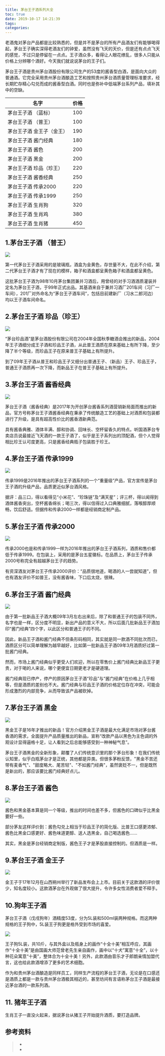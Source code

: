 ```yaml
---
title: 茅台王子酒系列大全
toc: true
date: 2019-10-17 14:21:39
tags:
categories:
---
```




老酒鬼对茅台产品都是比较熟悉的，但是并不是茅台的所有产品酒友们有能够喝得起，茅台王子确实深得老酒友们的钟爱，虽然没有飞天的天价，但是还有点点飞天的感觉，不过只是停留在一点点。王子酒众多，看得让人眼花缭乱，很多人只能从价格上分辨哪个酒好。今天我们就说说茅台的王子们。

茅台王子酒是贵州茅台酒股份有限公司生产的53度的酱香型白酒，是面向大众的普通酒。它完全采用贵州茅台酒酿造工艺和按照贵州茅台酒质量管理标准要求，经长期贮存精心勾兑而成的酱香型白酒。同时也是弥补中低端茅台系列产品，填补其中的空缺。



| 名字                      | 价格 |
| ------------------------- | ---- |
| 茅台王子酒 （蓝标）       | 100  |
| 茅台王子酒 （普王）       | 100  |
| 茅台王子酒 金王子（金王） | 190  |
| 茅台王子酒 酱门经典       | 180  |
| 茅台王子酒 酱色           | 200  |
| 茅台王子酒 黑金           | 200  |
| 茅台王子酒 珍品（珍王）   | 220  |
| 茅台王子酒 酱香经典       | 250  |
| 茅台王子酒 传承2000       | 220  |
| 茅台王子酒 传承1999       | 250  |
| 茅台王子酒 生肖狗         | 320  |
| 茅台王子酒 生肖鸡         | 380  |
| 茅台王子酒 生肖猪         | 450  |



## **1.茅台王子酒 （普王）**

![](茅台王子酒系列大全/pw.jpeg)

第一代茅台王子酒采用的是玻璃瓶，酒盒为金黄色，存世量不大，在此不介绍，第二代茅台王子酒才有了现在的模样，箱子和酒盒都呈黄色箱子和酒盒都呈黄色。

这批茅台王子酒为98年10月茅台集团兼并习酒后，用曾经的对手习酒酒质灌装并定名为茅台王子酒，于99年正式出品。其基酒来自于兼并习酒厂201车间（习厂一车间），201厂对外命名为“茅台王子酒车间”，包括目前建新厂（习水二郎河边）均以王子酒车间命名。

## **2.茅台王子酒 珍品（珍王）**

![](茅台王子酒系列大全/zw.jpeg)

“茅台珍品酒”是茅台酒股份有限公司在2004年全国秋季糖酒会推出的新品，2004年王子酒细分成王子酒和珍品王子酒，从此普王酒质在原来基础上有所下降，至少降了半个等级，而珍品王子在原来普王子基础上有所提升。

到了09年王子酒从普王和珍品王子又细分出普通王子、（新品）王子、珍品王子，普通王子酒质再一次下降，而新品王子在普王子基础上有所提升。

## **3.茅台王子酒 酱香经典**

![](茅台王子酒系列大全/jxjd.jpeg)

茅台王子酒（酱香经典）是2017年为开创茅台酱香系列酒营销新局面而推出的新品，官方号称茅台王子酒酱香经典在秉承了传统酿造工艺的基础上对酒质和包装都进行了升级，是具有超高性价比的酱香酒新典范。

具有酱香典雅、酒体丰满、醇和协调、回味长、空杯留香久的特点。听国酒茅台专卖店员说最接近飞天酒的一款王子酒了，似乎是王子系列出的顶配酒，但个人觉得相比珍王认可度更高，只是酱香经典瓶子包装胜于珍王。

## **4.茅台王子酒 传承1999**

![](茅台王子酒系列大全/cc1.jpeg)

传承1999是2016年推出的茅台王子酒系列的一个“重量级”产品，官方宣传是茅台王子酒的升级产品，品质更近似茅台酒风格。

据评：品三口，得以看得见“小米花”、“珍珠链”及“满天星”；评三杯，得以闻得到酒体酱香突出，空杯酱香绵长；喝三次，得以信得过入口典雅细腻，落喉醇厚顺畅，饮后舒适。但据传和传承2000一样都是经销商定制产品。

## **5.茅台王子酒 传承2000**

![](茅台王子酒系列大全/cc2.jpeg)

传承2000也是和传承1999一样为2016年推出的茅台王子酒系列，酒质和售价都低于传承1999。在包装上，采用的是茅台五星徽标。在品质上，茅台王子传承2000号称完全有超越茅台王子的趋势。

有资深酒友对茅台王子传承2000评价：“品质很地道，喝酒的人一尝就知道”，但也有酒友评价不如普王，没有酱香味，下口后太烧，很辣。

## **6.茅台王子酒 酱门经典**

![](茅台王子酒系列大全/jmjd.jpeg)

由于第一批新品王子酒大概09年3月左右出来后，除了和普通王子的包装不同外，名字也是一样，区分度不明显，新出产品的意义不大，所以后面几批新品王子酒加印“酱门经典”四个字，以此区分和普通王子的不同。

因此，新品王子酒和酱门经典不但条形码相同，其实就是同一款酒不同批次而已，酒质区分可以简单理解为越早越好，比如第一批新品王子酒09年3月酒质好过第一批酱门经典。

然而，市场上酱门经典似乎更受人们欢迎，所以在零售价上酱门经典比新品王子更贵，对于喝的人来说，哪个更便宜日期更老才是硬道理。

酱门经典现已停产，停产的原因茅台王子酒“珍品”与“酱门经典”在价格上几乎相等，但是酒质的差别也不大。酱门经典与珍品王子酒的价格定位存在冲突，可能会形成激烈的内部竞争，从而导致该产品被砍掉。

## **7.茅台王子酒 黑金**

![](茅台王子酒系列大全/hj.jpeg)

黑金王子是16年才推出的新品！官方介绍黑金王子酒是最大化满足市场对茅台酱香酒的需求，全面提升产品质量推出的新品，宣称“改款产品以黑色为主色调的外观设计显得逼格十足，让人看到之后总能够感受到一种神秘气息”。

茅台王子酒黑金的全新形象，颠覆了人们传统意识里的那个茅台形象！在我们传统认知里，似乎白瓶茅台才是正统，其他都是异类。但很多茅粉反馈，"黑金不苦还带有麦香气"、"甜度略大、尾苦轻"、"不如酱门经典"，虽然褒贬不一，但是既然是新出的，那应该要比酱门经典好点儿。

## **8.茅台王子酒 酱色**

![](茅台王子酒系列大全/js.jpeg)

酱色和黑金基本算是同一个等级，推出的时间也差不多，但酱色的口碑似乎比黑金要好一些。

部分茅友这样评价到：酱色勾兑上相当于珍品王子的简化版、比普王口感更浓郁、酱色比黑金口感更好、酱色味道更醇、送人选黑金，自己喝选酱色......

其实，黑金是茅台经销商定制版，酱色王子才是茅股直接控制的。但酒质是一样。

## **9.茅台王子酒 金王子**

![](茅台王子酒系列大全/jw.jpeg)

金王子于17年12月在山西朔州举行了新品发布会上上市。目前关于这款酒的评价很少，知名度较小。这款酒茅台在外观做了很大提升，令许多女性消费者爱不释手。

## **10.狗年王子酒**

茅台王子酒（戊戌狗年）酒精度53度，分为5L装和500ml装两种规格。而这两种规格的王子狗中，5L装王子狗更是格外受到市场的喜爱。

![](茅台王子酒系列大全/g.jpeg)

王子狗5L装，共10斤，与其外盒以及瓶身上的画作“十全十美”相互呼应，其画作“十全十美”是由国画大师范曾老先生亲自画作，画中以“十犬”寓意“十全”，以十种花朵寓意“十美”，整体合为十全十美！另外，此款酒由音乐才子郎朗亲情加盟代言，这也给此款酒增添了更多的艺术细胞。

作为和贵州茅台酒酿造是同样员工，同样生产流程的茅台王子酒，无论是在口感还是酒质上都是一款与贵州茅台酒极其相近的，甚至坊间有言语称茅台王子酒是最接近茅台酒的一款系列酒。



## 11. 猪年王子酒

生肖王子一直没火起来，据说茅台从猪王子开始提升酒质，要打造品牌。

## 参考资料
> - []()
> - []()
